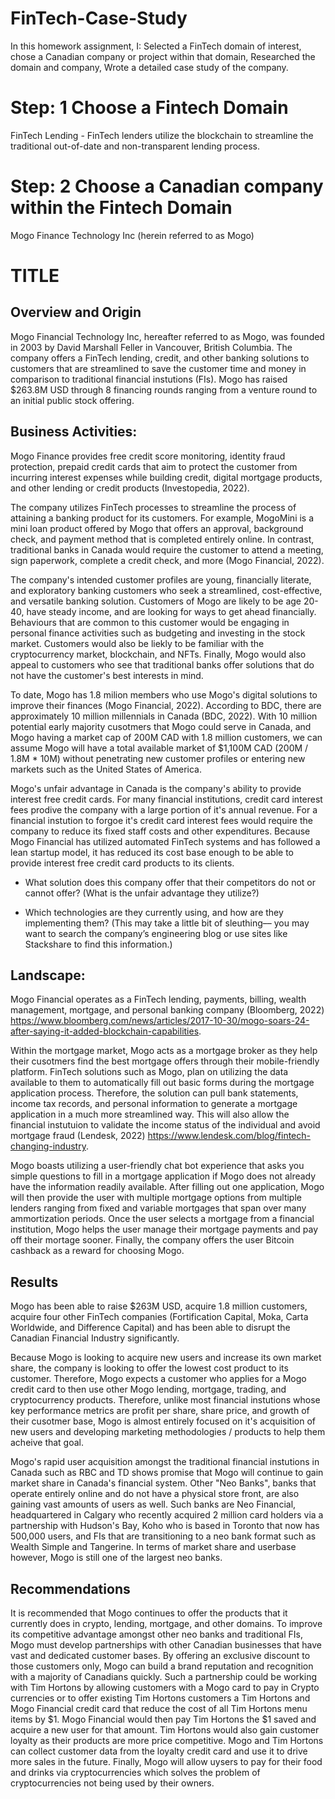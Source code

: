 # FinTech-Case-Study
In this homework assignment, I:   Selected a FinTech domain of interest, chose a Canadian company or project within that domain,   Researched the domain and company,   Wrote a detailed case study of the company.

# Step: 1 Choose a Fintech Domain
FinTech Lending - FinTech lenders utilize the blockchain to streamline the  traditional out-of-date and non-transparent lending process.

# Step: 2 Choose a Canadian company within the Fintech Domain
Mogo Finance Technology Inc (herein referred to as Mogo)

# TITLE

## Overview and Origin

Mogo Financial Technology Inc, hereafter referred to as Mogo, was founded in 2003 by David Marshall Feller in Vancouver, British Columbia. The company offers a FinTech lending, credit, and other banking solutions to customers that are streamlined to save the customer time and money in comparison to traditional financial instutions (FIs). Mogo has raised $263.8M USD through 8 financing rounds ranging from a venture round to an initial public stock offering.

## Business Activities:

Mogo Finance provides free credit score monitoring, identity fraud protection, prepaid credit cards that aim to protect the customer from incurring interest expenses while building credit, digital mortgage products, and other lending or credit products (Investopedia, 2022).

The company utilizes FinTech processes to streamline the process of attaining a banking product for its customers. For example, MogoMini is a mini loan product offered by Mogo that offers an approval, background check, and payment method that is completed entirely online. In contrast, traditional banks in Canada would require the customer to attend a meeting, sign paperwork, complete a credit check, and more (Mogo Financial, 2022).

The company's intended customer profiles are young, financially literate, and exploratory banking customers who seek a streamlined, cost-effective, and versatile banking solution. Customers of Mogo are likely to be age 20-40, have steady income, and are looking for ways to get ahead financially. Behaviours that are common to this customer would be engaging in personal finance activities such as budgeting and investing in the stock market. Customers would also be liekly to be familiar with the cryptocurrency market, blockchain, and NFTs. Finally, Mogo would also appeal to customers who see that traditional banks offer solutions that do not have the customer's best interests in mind.

To date, Mogo has 1.8 milion members who use Mogo's digital solutions to improve their finances (Mogo Financial, 2022). According to BDC, there are approximately 10 million millennials in Canada (BDC, 2022). With 10 million potential early majority cusotmers that Mogo could serve in Canada, and Mogo having a market cap of 200M CAD with 1.8 million customers, we can assume Mogo will have a total available market of $1,100M CAD (200M / 1.8M * 10M) without penetrating new customer profiles or entering new markets such as the United States of America.

Mogo's unfair advantage in Canada is the company's ability to provide interest free credit cards. For many financial institutions, credit card interest fees prodive the company with a large portion of it's annual revenue. For a financial instution to forgoe it's credit card interest fees would require the company to reduce its fixed staff costs and other expenditures. Because Mogo Financial has utilized automated FinTech systems and has followed a lean startup model, it has reduced its cost base enough to be able to provide interest free credit card products to its clients.

* What solution does this company offer that their competitors do not or cannot offer? (What is the unfair advantage they utilize?)

* Which technologies are they currently using, and how are they implementing them? (This may take a little bit of sleuthing–– you may want to search the company’s engineering blog or use sites like Stackshare to find this information.)

## Landscape:

Mogo Financial operates as a FinTech lending, payments, billing, wealth management, mortgage, and personal banking company (Bloomberg, 2022) https://www.bloomberg.com/news/articles/2017-10-30/mogo-soars-24-after-saying-it-added-blockchain-capabilities. 

Within the mortgage market, Mogo acts as a mortgage broker as they help their cusotmers find the best mortgage offers through their mobile-friendly platform. FinTech solutions such as Mogo, plan on utilizing the data available to them to automatically fill out basic forms during the mortgage application process. Therefore, the solution can pull bank statements, income tax records, and personal information to generate a mortgage application in a much more streamlined way. This will also allow the financial instutuion to validate the income status of the individual and avoid mortgage fraud (Lendesk, 2022) https://www.lendesk.com/blog/fintech-changing-industry.


Mogo boasts utilizing a user-friendly chat bot experience that asks you simple questions to fill in a mortgage application if Mogo does not already have the information readily available. After filling out one application, Mogo will then provide the user with multiple mortgage options from multiple lenders ranging from fixed and variable mortgages that span over many ammortization periods. Once the user selects a mortgage from a financial institution, Mogo helps the user manage their mortgage payments and pay off their mortage sooner. Finally, the company offers the user Bitcoin cashback as a reward for choosing Mogo.

## Results

Mogo has been able to raise $263M USD, acquire 1.8 million customers, acquire four other FinTech companies (Fortification Capital, Moka, Carta Worldwide, and Difference Capital) and has been able to disrupt the Canadian Financial Industry significantly.

Because Mogo is looking to acquire new users and increase its own market share, the company is looking to offer the lowest cost product to its customer. Therefore, Mogo expects a customer who applies for a Mogo credit card to then use other Mogo lending, mortgage, trading, and cryptocurrency products. Therefore, unlike most financial instutions whose key performance metrics are profit per share, share price, and growth of their cusotmer base, Mogo is almost entirely focused on it's acquisition of new users and developing marketing methodologies / products to help them acheive that goal.

Mogo's rapid user acquisition amongst the traditional financial instutions in Canada such as RBC and TD shows promise that Mogo will continue to gain market share in Canada's financial system. Other "Neo Banks", banks that operate entirely online and do not have a physical store front, are also gaining vast amounts of users as well. Such banks are Neo Financial, headquartered in Calgary who recently acquired 2 million card holders via a partnership with Hudson's Bay, Koho who is based in Toronto that now has 500,000 users, and FIs that are transitioning to a neo bank format such as Wealth Simple and Tangerine. In terms of market share and userbase however, Mogo is still one of the largest neo banks.

## Recommendations

It is recommended that Mogo continues to offer the products that it currently does in crypto, lending, mortgage, and other domains. To improve its competitive advantage amongst other neo banks and traditional FIs, Mogo must develop partnerships with other Canadian businesses that have vast and dedicated customer bases. By offering an exclusive discount to those customers only, Mogo can build a brand reputation and recognition with a majority of Canadians quickly. Such a partnership could be working with Tim Hortons by allowing customers with a Mogo card to pay in Crypto currencies or to offer existing Tim Hortons customers a Tim Hortons and Mogo Financial credit card that reduce the cost of all Tim Hortons menu items by $1. Mogo Financial would then pay Tim Hortons the $1 saved and acquire a new user for that amount. Tim Hortons would also gain customer loyalty as their products are more price competitive. Mogo and Tim Hortons can collect customer data from the loyalty credit card and use it to drive more sales in the future. Finally, Mogo will allow uysers to pay for their food and  drinks via cryptocurrencies which solves the problem of cryptocurrencies not being used by their owners. 

